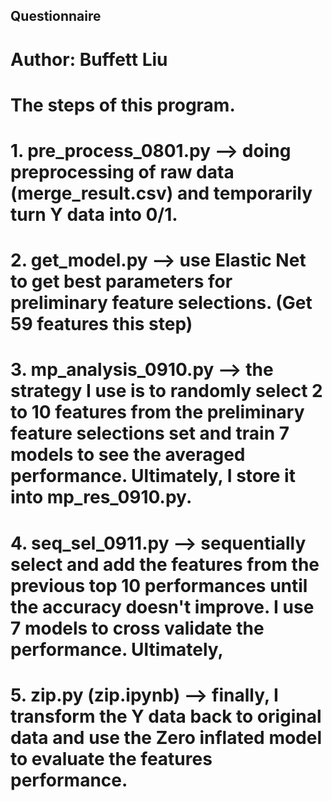 ## Questionnaire
# Author: Buffett Liu

# The steps of this program.
# 1. pre_process_0801.py --> doing preprocessing of raw data (merge_result.csv) and temporarily turn Y data into 0/1.

# 2. get_model.py --> use Elastic Net to get best parameters for preliminary feature selections. (Get 59 features this step)

# 3. mp_analysis_0910.py --> the strategy I use is to randomly select 2 to 10 features from the preliminary feature selections set and train 7 models to see the averaged performance. Ultimately, I store it into mp_res_0910.py.

# 4. seq_sel_0911.py --> sequentially select and add the features from the previous top 10 performances until the accuracy doesn't improve. I use 7 models to cross validate the performance. Ultimately, 

# 5. zip.py (zip.ipynb) --> finally, I transform the Y data back to original data and use the Zero inflated model to evaluate the features performance.
